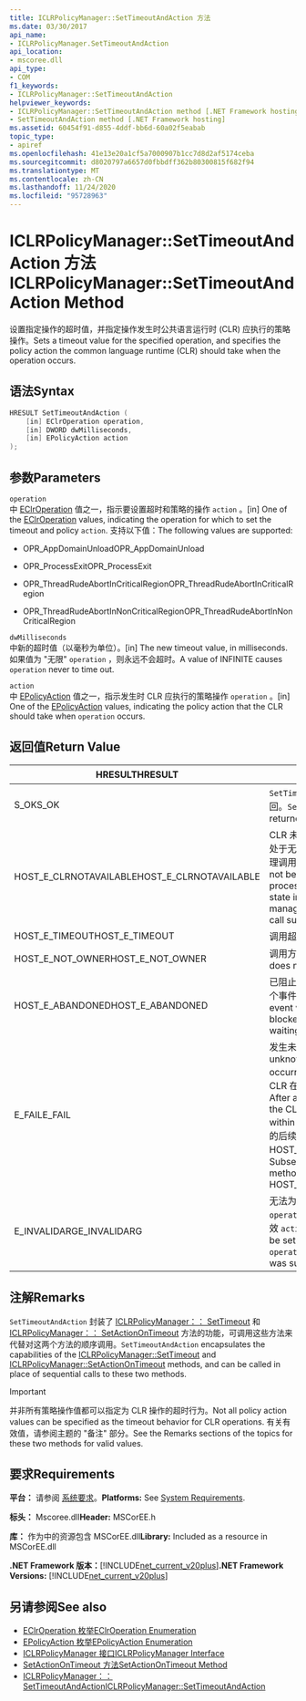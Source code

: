```yaml
---
title: ICLRPolicyManager::SetTimeoutAndAction 方法
ms.date: 03/30/2017
api_name:
- ICLRPolicyManager.SetTimeoutAndAction
api_location:
- mscoree.dll
api_type:
- COM
f1_keywords:
- ICLRPolicyManager::SetTimeoutAndAction
helpviewer_keywords:
- ICLRPolicyManager::SetTimeoutAndAction method [.NET Framework hosting]
- SetTimeoutAndAction method [.NET Framework hosting]
ms.assetid: 60454f91-d855-4ddf-bb6d-60a02f5eabab
topic_type:
- apiref
ms.openlocfilehash: 41e13e20a1cf5a7000907b1cc7d8d2af5174ceba
ms.sourcegitcommit: d8020797a6657d0fbbdff362b80300815f682f94
ms.translationtype: MT
ms.contentlocale: zh-CN
ms.lasthandoff: 11/24/2020
ms.locfileid: "95728963"
---
```

# <a name="iclrpolicymanagersettimeoutandaction-method"></a><span data-ttu-id="75587-102">ICLRPolicyManager::SetTimeoutAndAction 方法</span><span class="sxs-lookup"><span data-stu-id="75587-102">ICLRPolicyManager::SetTimeoutAndAction Method</span></span>

<span data-ttu-id="75587-103">设置指定操作的超时值，并指定操作发生时公共语言运行时 (CLR) 应执行的策略操作。</span><span class="sxs-lookup"><span data-stu-id="75587-103">Sets a timeout value for the specified operation, and specifies the policy action the common language runtime (CLR) should take when the operation occurs.</span></span>  
  
## <a name="syntax"></a><span data-ttu-id="75587-104">语法</span><span class="sxs-lookup"><span data-stu-id="75587-104">Syntax</span></span>  
  
```cpp  
HRESULT SetTimeoutAndAction (  
    [in] EClrOperation operation,  
    [in] DWORD dwMilliseconds,  
    [in] EPolicyAction action  
);  
```  
  
## <a name="parameters"></a><span data-ttu-id="75587-105">参数</span><span class="sxs-lookup"><span data-stu-id="75587-105">Parameters</span></span>  

 `operation`  
 <span data-ttu-id="75587-106">中 [EClrOperation](eclroperation-enumeration.md) 值之一，指示要设置超时和策略的操作 `action` 。</span><span class="sxs-lookup"><span data-stu-id="75587-106">[in] One of the [EClrOperation](eclroperation-enumeration.md) values, indicating the operation for which to set the timeout and policy `action`.</span></span> <span data-ttu-id="75587-107">支持以下值：</span><span class="sxs-lookup"><span data-stu-id="75587-107">The following values are supported:</span></span>  
  
- <span data-ttu-id="75587-108">OPR_AppDomainUnload</span><span class="sxs-lookup"><span data-stu-id="75587-108">OPR_AppDomainUnload</span></span>  
  
- <span data-ttu-id="75587-109">OPR_ProcessExit</span><span class="sxs-lookup"><span data-stu-id="75587-109">OPR_ProcessExit</span></span>  
  
- <span data-ttu-id="75587-110">OPR_ThreadRudeAbortInCriticalRegion</span><span class="sxs-lookup"><span data-stu-id="75587-110">OPR_ThreadRudeAbortInCriticalRegion</span></span>  
  
- <span data-ttu-id="75587-111">OPR_ThreadRudeAbortInNonCriticalRegion</span><span class="sxs-lookup"><span data-stu-id="75587-111">OPR_ThreadRudeAbortInNonCriticalRegion</span></span>  
  
 `dwMilliseconds`  
 <span data-ttu-id="75587-112">中新的超时值（以毫秒为单位）。</span><span class="sxs-lookup"><span data-stu-id="75587-112">[in] The new timeout value, in milliseconds.</span></span> <span data-ttu-id="75587-113">如果值为 "无限" `operation` ，则永远不会超时。</span><span class="sxs-lookup"><span data-stu-id="75587-113">A value of INFINITE causes `operation` never to time out.</span></span>  
  
 `action`  
 <span data-ttu-id="75587-114">中 [EPolicyAction](epolicyaction-enumeration.md) 值之一，指示发生时 CLR 应执行的策略操作 `operation` 。</span><span class="sxs-lookup"><span data-stu-id="75587-114">[in] One of the [EPolicyAction](epolicyaction-enumeration.md) values, indicating the policy action that the CLR should take when `operation` occurs.</span></span>  
  
## <a name="return-value"></a><span data-ttu-id="75587-115">返回值</span><span class="sxs-lookup"><span data-stu-id="75587-115">Return Value</span></span>  
  
|<span data-ttu-id="75587-116">HRESULT</span><span class="sxs-lookup"><span data-stu-id="75587-116">HRESULT</span></span>|<span data-ttu-id="75587-117">说明</span><span class="sxs-lookup"><span data-stu-id="75587-117">Description</span></span>|  
|-------------|-----------------|  
|<span data-ttu-id="75587-118">S_OK</span><span class="sxs-lookup"><span data-stu-id="75587-118">S_OK</span></span>|<span data-ttu-id="75587-119">`SetTimeoutAndAction` 已成功返回。</span><span class="sxs-lookup"><span data-stu-id="75587-119">`SetTimeoutAndAction` returned successfully.</span></span>|  
|<span data-ttu-id="75587-120">HOST_E_CLRNOTAVAILABLE</span><span class="sxs-lookup"><span data-stu-id="75587-120">HOST_E_CLRNOTAVAILABLE</span></span>|<span data-ttu-id="75587-121">CLR 未加载到进程中，或 CLR 处于无法运行托管代码或成功处理调用的状态。</span><span class="sxs-lookup"><span data-stu-id="75587-121">The CLR has not been loaded into a process, or the CLR is in a state in which it cannot run managed code or process the call successfully.</span></span>|  
|<span data-ttu-id="75587-122">HOST_E_TIMEOUT</span><span class="sxs-lookup"><span data-stu-id="75587-122">HOST_E_TIMEOUT</span></span>|<span data-ttu-id="75587-123">调用超时。</span><span class="sxs-lookup"><span data-stu-id="75587-123">The call timed out.</span></span>|  
|<span data-ttu-id="75587-124">HOST_E_NOT_OWNER</span><span class="sxs-lookup"><span data-stu-id="75587-124">HOST_E_NOT_OWNER</span></span>|<span data-ttu-id="75587-125">调用方不拥有该锁。</span><span class="sxs-lookup"><span data-stu-id="75587-125">The caller does not own the lock.</span></span>|  
|<span data-ttu-id="75587-126">HOST_E_ABANDONED</span><span class="sxs-lookup"><span data-stu-id="75587-126">HOST_E_ABANDONED</span></span>|<span data-ttu-id="75587-127">已阻止的线程或纤程正在等待某个事件时，该事件被取消。</span><span class="sxs-lookup"><span data-stu-id="75587-127">An event was canceled while a blocked thread or fiber was waiting on it.</span></span>|  
|<span data-ttu-id="75587-128">E_FAIL</span><span class="sxs-lookup"><span data-stu-id="75587-128">E_FAIL</span></span>|<span data-ttu-id="75587-129">发生未知的灾难性故障。</span><span class="sxs-lookup"><span data-stu-id="75587-129">An unknown catastrophic failure occurred.</span></span> <span data-ttu-id="75587-130">方法返回 E_FAIL 后，CLR 在该进程内将不再可用。</span><span class="sxs-lookup"><span data-stu-id="75587-130">After a method returns E_FAIL, the CLR is no longer usable within the process.</span></span> <span data-ttu-id="75587-131">对宿主方法的后续调用会返回 HOST_E_CLRNOTAVAILABLE。</span><span class="sxs-lookup"><span data-stu-id="75587-131">Subsequent calls to hosting methods return HOST_E_CLRNOTAVAILABLE.</span></span>|  
|<span data-ttu-id="75587-132">E_INVALIDARG</span><span class="sxs-lookup"><span data-stu-id="75587-132">E_INVALIDARG</span></span>|<span data-ttu-id="75587-133">无法为指定的设置超时 `operation` ，或者为提供的值无效 `action` 。</span><span class="sxs-lookup"><span data-stu-id="75587-133">A timeout cannot be set for the specified `operation`, or an invalid value was supplied for `action`.</span></span>|  
  
## <a name="remarks"></a><span data-ttu-id="75587-134">注解</span><span class="sxs-lookup"><span data-stu-id="75587-134">Remarks</span></span>  

 <span data-ttu-id="75587-135">`SetTimeoutAndAction` 封装了 [ICLRPolicyManager：： SetTimeout](iclrpolicymanager-settimeout-method.md) 和 [ICLRPolicyManager：： SetActionOnTimeout](iclrpolicymanager-setactionontimeout-method.md) 方法的功能，可调用这些方法来代替对这两个方法的顺序调用。</span><span class="sxs-lookup"><span data-stu-id="75587-135">`SetTimeoutAndAction` encapsulates the capabilities of the [ICLRPolicyManager::SetTimeout](iclrpolicymanager-settimeout-method.md) and [ICLRPolicyManager::SetActionOnTimeout](iclrpolicymanager-setactionontimeout-method.md) methods, and can be called in place of sequential calls to these two methods.</span></span>  
  
> [!IMPORTANT]
> <span data-ttu-id="75587-136">并非所有策略操作值都可以指定为 CLR 操作的超时行为。</span><span class="sxs-lookup"><span data-stu-id="75587-136">Not all policy action values can be specified as the timeout behavior for CLR operations.</span></span> <span data-ttu-id="75587-137">有关有效值，请参阅主题的 "备注" 部分。</span><span class="sxs-lookup"><span data-stu-id="75587-137">See the Remarks sections of the topics for these two methods for valid values.</span></span>  
  
## <a name="requirements"></a><span data-ttu-id="75587-138">要求</span><span class="sxs-lookup"><span data-stu-id="75587-138">Requirements</span></span>  

 <span data-ttu-id="75587-139">**平台：** 请参阅 [系统要求](../../get-started/system-requirements.md)。</span><span class="sxs-lookup"><span data-stu-id="75587-139">**Platforms:** See [System Requirements](../../get-started/system-requirements.md).</span></span>  
  
 <span data-ttu-id="75587-140">**标头：** Mscoree.dll</span><span class="sxs-lookup"><span data-stu-id="75587-140">**Header:** MSCorEE.h</span></span>  
  
 <span data-ttu-id="75587-141">**库：** 作为中的资源包含 MSCorEE.dll</span><span class="sxs-lookup"><span data-stu-id="75587-141">**Library:** Included as a resource in MSCorEE.dll</span></span>  
  
 <span data-ttu-id="75587-142">**.NET Framework 版本：**[!INCLUDE[net_current_v20plus](../../../../includes/net-current-v20plus-md.md)]</span><span class="sxs-lookup"><span data-stu-id="75587-142">**.NET Framework Versions:** [!INCLUDE[net_current_v20plus](../../../../includes/net-current-v20plus-md.md)]</span></span>  
  
## <a name="see-also"></a><span data-ttu-id="75587-143">另请参阅</span><span class="sxs-lookup"><span data-stu-id="75587-143">See also</span></span>

- [<span data-ttu-id="75587-144">EClrOperation 枚举</span><span class="sxs-lookup"><span data-stu-id="75587-144">EClrOperation Enumeration</span></span>](eclroperation-enumeration.md)
- [<span data-ttu-id="75587-145">EPolicyAction 枚举</span><span class="sxs-lookup"><span data-stu-id="75587-145">EPolicyAction Enumeration</span></span>](epolicyaction-enumeration.md)
- [<span data-ttu-id="75587-146">ICLRPolicyManager 接口</span><span class="sxs-lookup"><span data-stu-id="75587-146">ICLRPolicyManager Interface</span></span>](iclrpolicymanager-interface.md)
- [<span data-ttu-id="75587-147">SetActionOnTimeout 方法</span><span class="sxs-lookup"><span data-stu-id="75587-147">SetActionOnTimeout Method</span></span>](iclrpolicymanager-setactionontimeout-method.md)
- [<span data-ttu-id="75587-148">ICLRPolicyManager：： SetTimeoutAndAction</span><span class="sxs-lookup"><span data-stu-id="75587-148">ICLRPolicyManager::SetTimeoutAndAction</span></span>](iclrpolicymanager-settimeoutandaction-method.md)
